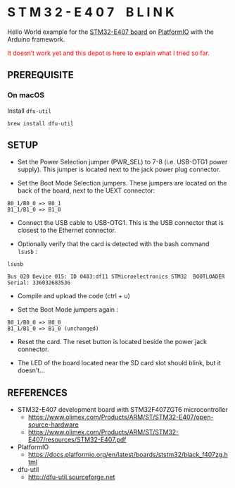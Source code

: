 # S T M 3 2 - E 4 0 7    B L I N K

Hello World example for the [STM32-E407 board](https://www.olimex.com/Products/ARM/ST/STM32-E407/open-source-hardware) on [PlatformIO](https://platformio.org) with the Arduino framework.

<p style="color:red">It doesn’t work yet and this depot is here to explain what I tried so far.</p>


## PREREQUISITE

### On macOS

Install `dfu-util`

    brew install dfu-util


## SETUP

- Set the Power Selection jumper (PWR_SEL) to 7-8 (i.e. USB-OTG1 power supply). This jumper is located next to the jack power plug connector.

- Set the Boot Mode Selection jumpers. These jumpers are located on the back of the board, next to the UEXT connector:

```
B0_1/B0_0 => B0_1
B1_1/B1_0 => B1_0
````

- Connect the USB cable to USB-OTG1. This is the USB connector that is closest to the Ethernet connector.

- Optionally verify that the card is detected with the bash command `lsusb` :

```
lsusb

Bus 020 Device 015: ID 0483:df11 STMicroelectronics STM32  BOOTLOADER  Serial: 336032683536
```

- Compile and upload the code (ctrl + u)

- Set the Boot Mode jumpers again :

```
B0_1/B0_0 => B0_0
B1_1/B1_0 => B1_0 (unchanged)
````

- Reset the card. The reset button is located beside the power jack connector.

- The LED of the board located near the SD card slot should blink, but it doesn’t...




## REFERENCES

- STM32-E407 development board with STM32F407ZGT6 microcontroller
  - https://www.olimex.com/Products/ARM/ST/STM32-E407/open-source-hardware
  - https://www.olimex.com/Products/ARM/ST/STM32-E407/resources/STM32-E407.pdf
- PlatformIO
  - https://docs.platformio.org/en/latest/boards/ststm32/black_f407zg.html
- dfu-util
  - http://dfu-util.sourceforge.net

